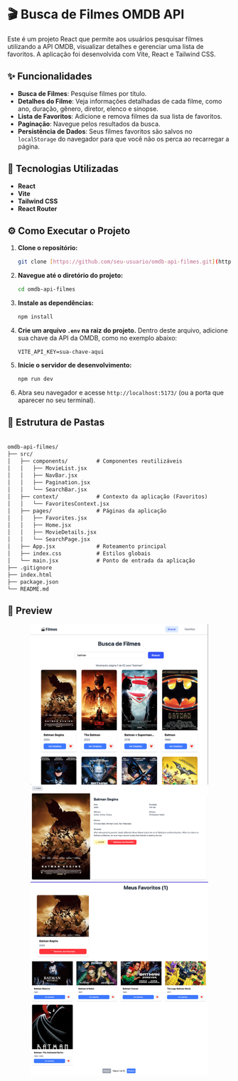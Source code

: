 # 🎬 Busca de Filmes OMDB API

Este é um projeto React que permite aos usuários pesquisar filmes utilizando a API OMDB, visualizar detalhes e gerenciar uma lista de favoritos. A aplicação foi desenvolvida com Vite, React e Tailwind CSS.

## ✨ Funcionalidades

-   **Busca de Filmes**: Pesquise filmes por título.
-   **Detalhes do Filme**: Veja informações detalhadas de cada filme, como ano, duração, gênero, diretor, elenco e sinopse.
-   **Lista de Favoritos**: Adicione e remova filmes da sua lista de favoritos.
-   **Paginação**: Navegue pelos resultados da busca.
-   **Persistência de Dados**: Seus filmes favoritos são salvos no `localStorage` do navegador para que você não os perca ao recarregar a página.

## 🚀 Tecnologias Utilizadas

-   **React**
-   **Vite**
-   **Tailwind CSS**
-   **React Router**

## ⚙️ Como Executar o Projeto

1.  **Clone o repositório:**
    ```bash
    git clone [https://github.com/seu-usuario/omdb-api-filmes.git](https://github.com/seu-usuario/omdb-api-filmes.git)
    ```
2.  **Navegue até o diretório do projeto:**
    ```bash
    cd omdb-api-filmes
    ```
3.  **Instale as dependências:**
    ```bash
    npm install
    ```
4.  **Crie um arquivo `.env` na raiz do projeto.** Dentro deste arquivo, adicione sua chave da API da OMDB, como no exemplo abaixo:
    ```
    VITE_API_KEY=sua-chave-aqui
    ```
5.  **Inicie o servidor de desenvolvimento:**
    ```bash
    npm run dev
    ```
6.  Abra seu navegador e acesse `http://localhost:5173/` (ou a porta que aparecer no seu terminal).

## 📂 Estrutura de Pastas

```

omdb-api-filmes/
├── src/
│   ├── components/         # Componentes reutilizáveis
│   │   ├── MovieList.jsx
│   │   ├── NavBar.jsx
│   │   ├── Pagination.jsx
│   │   └── SearchBar.jsx
│   ├── context/            # Contexto da aplicação (Favoritos)
│   │   └── FavoritesContext.jsx
│   ├── pages/              # Páginas da aplicação
│   │   ├── Favorites.jsx
│   │   ├── Home.jsx
│   │   ├── MovieDetails.jsx
│   │   └── SearchPage.jsx
│   ├── App.jsx             # Roteamento principal
│   ├── index.css           # Estilos globais
│   └── main.jsx            # Ponto de entrada da aplicação
├── .gitignore
├── index.html
├── package.json
└── README.md

```
## 📸 Preview

<p align="center">
  <img src="./public/home.png" alt="Home Page" width="400"/>
  <img src="./public/details.png" alt="Movie Details Page" width="400"/>
  <img src="./public/favorites.png" alt="Movie Details Page" width="400"/>
  <img src="./public/pagination.png" alt="Movie Details Page" width="400"/>
</p>
